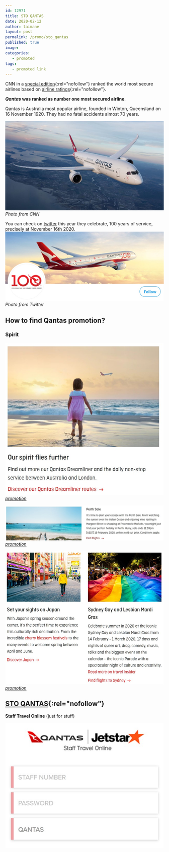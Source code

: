 ```yaml
---
id: 12971
title: STO QANTAS
date: 2020-02-12
author: taimane
layout: post
permalink: /promo/sto_qantas
published: true
image: 
categories: 
   - promoted
tags:
   - promoted link
---
```

CNN in a [special edition](https://edition.cnn.com/travel/article/worlds-safest-airlines-2020-airlineratings/index.html){:rel="nofollow"} ranked the world most secure airlines based on [airline ratings](https://www.airlineratings.com){:rel="nofollow"}.


**_Qantas_ was ranked as number one most secured airline**.

Qantas is Australia most popular airline, founded in Winton, Queensland on 16 November 1920. They had no fatal accidents almost 70 years.

![qantas plain](/wp-content/uploads/2020/02/qantas.jpg)
_Photo from CNN_

You can check on [twitter](https://twitter.com/Qantas) this year they celebrate, 100 years of service, precisely at November 16th 2020.
![qantas twitter](/wp-content/uploads/2020/02/qantas.twitter.jpg)
_Photo from Twitter_

## How to find Qantas promotion?

### Spirit
![qantas spirit](/wp-content/uploads/2020/02/qantas.spirit.jpg)
[_promotion_](https://www.qantas.com/au/en/promotions/spirit.html)

![qantas perth](/wp-content/uploads/2020/02/qantas.perth.jpg)
[_promotion_](https://www.qantas.com/au/en/promotions/spirit.html)

![qantas japan](/wp-content/uploads/2020/02/qantas.japan.jpg)
[_promotion_](https://www.qantas.com/au/en/promotions/spirit.html)

## [STO QANTAS](https://sto.qantas.com){:rel="nofollow"} 
**Staff Travel Online**  (just for stuff)

![sto qantas](/wp-content/uploads/2020/02/sto.qantas.jpg)